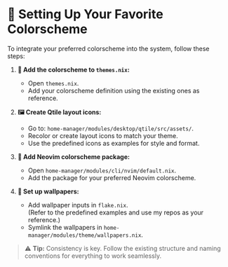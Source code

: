 # 🎨 Setting Up Your Favorite Colorscheme

To integrate your preferred colorscheme into the system, follow these steps:

1. **📁 Add the colorscheme to `themes.nix`:**  
   - Open `themes.nix`.  
   - Add your colorscheme definition using the existing ones as reference.

2. **🖼️ Create Qtile layout icons:**  
   - Go to: `home-manager/modules/desktop/qtile/src/assets/`.  
   - Recolor or create layout icons to match your theme.  
   - Use the predefined icons as examples for style and format.

3. **📝 Add Neovim colorscheme package:**  
   - Open `home-manager/modules/cli/nvim/default.nix`.  
   - Add the package for your preferred Neovim colorscheme.

4. **🌄 Set up wallpapers:**  
   - Add wallpaper inputs in `flake.nix`.  
     (Refer to the predefined examples and use my repos as your reference.)  
   - Symlink the wallpapers in `home-manager/modules/theme/wallpapers.nix`.

> ⚠️ **Tip:** Consistency is key. Follow the existing structure and naming conventions for everything to work seamlessly.

